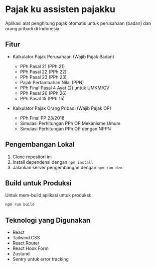 # Pajak ku assisten pajakku

Aplikasi alat penghitung pajak otomatis untuk perusahaan (badan) dan orang pribadi di Indonesia.

## Fitur

- Kalkulator Pajak Perusahaan (Wajib Pajak Badan)
  - PPh Pasal 21 (PPh 21)
  - PPh Pasal 22 (PPh 22)
  - PPh Pasal 23 (PPh 23)
  - Pajak Pertambahan Nilai (PPN)
  - PPh Final Pasal 4 Ayat (2) untuk UMKM/CV
  - PPh Pasal 26 (PPh 26)
  - PPh Pasal 15 (PPh 15)

- Kalkulator Pajak Orang Pribadi (Wajib Pajak OP)
  - PPh Final PP 23/2018
  - Simulasi Perhitungan PPh OP Mekanisme Umum
  - Simulasi Perhitungan PPh OP dengan NPPN

## Pengembangan Lokal

1. Clone repositori ini
2. Install dependensi dengan `npm install`
3. Jalankan server pengembangan dengan `npm run dev`

## Build untuk Produksi

Untuk mem-build aplikasi untuk produksi:

```bash
npm run build
```

## Teknologi yang Digunakan

- React
- Tailwind CSS
- React Router
- React Hook Form
- Zustand
- Sentry untuk error tracking